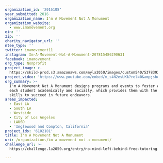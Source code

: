 ```yaml
---
organization_id: '2016108'
year_submitted: 2016
organization_name: I'm A Movement Not A Monument
organization_website:
  - www.imamovement.org
ein: ''
zip: ''
charity_navigator_url: ''
ntee_type: ''
twitter: imamovement11
instagram: Im-A-Movement-Not-A-Monument-207815486290631
facebook: imamovement
org_type: Nonprofit
project_image: >-
  https://skild-prod.s3.amazonaws.com/myla2050/images/custom540/5378393065741-team90.jpg
project_video: 'https://www.youtube.com/embed/m_s4N2esUKk?rel=0&amp;showinfo=0'
org_summary: >-
  I'm A Movement Not A Monument designs programs and events to foster and engage
  each student academically and socially, which provides them with the necessary
  skills to succeed in future endeavors.
areas_impacted:
  - East LA
  - South LA
  - Westside
  - City of Los Angeles
  - LAUSD
  - 'Inglewood and Compton, California'
project_ids: '6102101'
title: I'm A Movement Not A Monument
uri: /organizations/im-a-movement-not-a-monument/
challenge_url: >-
  https://challenge.la2050.org/entry/no-mind-left-behind-free-tutoring-services-for-pre-k-to-12th-graders

---
```

